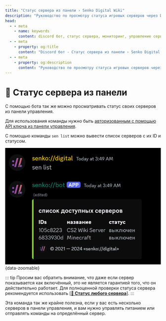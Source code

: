 ```yaml
---
title: "Статус сервера из панели › Senko Digital Wiki"
description: "Руководство по просмотру статуса игровых серверов через Discord бота Senko Digital. Мониторинг состояния серверов и управление ими через Discord."
head:
  - - meta
    - name: keywords
      content: discord бот, статус сервера, мониторинг, управление сервером, senko bot, игровой сервер
  - - meta
    - property: og:title 
      content: "Discord бот - Статус сервера из панели › Senko Digital Wiki"
  - - meta
    - property: og:description
      content: "Руководство по просмотру статуса игровых серверов через Discord бота Senko Digital. Мониторинг состояния серверов и управление ими через Discord."
---
```


# 🔁 Статус сервера из панели

С помощью бота так же можно просматривать статус своих серверов из панели управления.

Для использования команды нужно быть [авторизованным с помощью API ключа из панели управления](/bot/auth).

С помощью команды `sen list` можно вывести список серверов с их ID и статусом.

![server status from the panel in a discord bot](/images/bot/panel-status.png){data-zoomable}

::: tip
Просим вас обратить внимание, что даже если сервер показывается как включённый, это не является гарантией того, что он действительно работает. Для полноценной проверки статуса сервера рекомендуется использовать [**[🔁 Статус любого сервера](/bot/any-status)**].
:::

Эта команда так же крайне полезна, если у вас есть несколько серверов в панели управления, и вам нужно управлять питанием или отправлять команды на определённый сервер.
